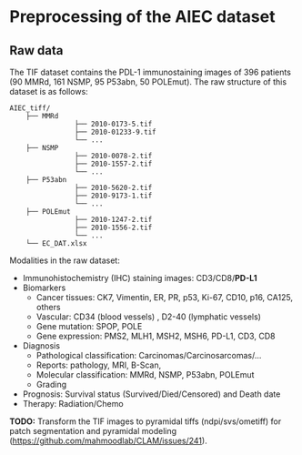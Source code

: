 # Preprocessing of the AIEC dataset
## Raw data

The TIF dataset contains the PDL-1 immunostaining images of 396 patients (90 MMRd, 161 NSMP, 95 P53abn, 50 POLEmut). The raw structure of this dataset is as follows:

```
AIEC_tiff/
	├── MMRd
				├── 2010-0173-5.tif
				├── 2010-01233-9.tif
				└──	...
	├── NSMP
				├── 2010-0078-2.tif
				├── 2010-1557-2.tif
				└──	...
	├── P53abn
				├── 2010-5620-2.tif
				├── 2010-9173-1.tif
				└──	...
	├── POLEmut
				├── 2010-1247-2.tif
				├── 2010-1556-2.tif
				└──	...
	└──	EC_DAT.xlsx
```

Modalities in the raw dataset:

- Immunohistochemistry (IHC) staining images: CD3/CD8/**PD-L1**
- Biomarkers
  - Cancer tissues: CK7, Vimentin, ER, PR, p53, Ki-67, CD10, p16, CA125, others
  - Vascular: CD34 (blood vessels) , D2-40 (lymphatic vessels)
  - Gene mutation: SPOP, POLE
  - Gene expression: PMS2, MLH1, MSH2, MSH6, PD-L1, CD3, CD8
- Diagnosis
  - Pathological classification: Carcinomas/Carcinosarcomas/...
  - Reports: pathology, MRI, B-Scan, 
  - Molecular classification: MMRd, NSMP, P53abn, POLEmut
  - Grading
- Prognosis: Survival status (Survived/Died/Censored) and Death date
- Therapy: Radiation/Chemo

**TODO:** Transform the TIF images to pyramidal tiffs (ndpi/svs/ometiff) for patch segmentation and pyramidal modeling (https://github.com/mahmoodlab/CLAM/issues/241).





